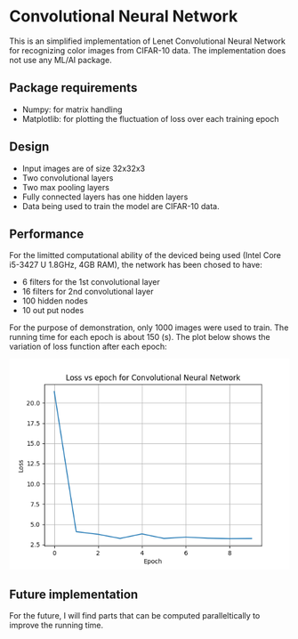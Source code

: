 # Convolutional Neural Network
This is an simplified implementation of Lenet Convolutional Neural Network for recognizing color images from CIFAR-10 data. The implementation does not use any ML/AI package.

## Package requirements
* Numpy: for matrix handling
* Matplotlib: for plotting the fluctuation of loss over each training epoch

## Design

* Input images are of size 32x32x3
* Two convolutional layers
* Two max pooling layers
* Fully connected layers has one hidden layers
* Data being used to train the model are CIFAR-10 data.

## Performance
For the limitted computational ability of the deviced being used (Intel Core i5-3427 U 1.8GHz, 4GB RAM), the network has been chosed to have:
* 6 filters for the 1st convolutional layer
* 16 filters for 2nd convolutional layer
* 100 hidden nodes
* 10 out put nodes

For the purpose of demonstration, only 1000 images were used to train. The running time for each epoch is about 150 (s). The plot below shows the variation of loss function after each epoch:

![alt text](https://github.com/datduonguva/Convolutional-Neural-Network/blob/master/loss_vs_epoch.png)

## Future implementation
For the future, I will find parts that can be computed paralleltically to improve the running time.
